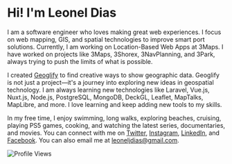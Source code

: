# Hi! I'm Leonel Dias

I am a software engineer who loves making great web experiences. I focus on web mapping, GIS, and spatial technologies to improve smart port solutions. Currently, I am working on Location-Based Web Apps at 3Maps. I have worked on projects like 3Maps, 3Shorex, 3NavPlanning, and 3Park, always trying to push the limits of what is possible.

I created [Geoglify](https://geoglify.com/) to find creative ways to show geographic data. Geoglify is not just a project—it's a journey into exploring new ideas in geospatial technology. I am always learning new technologies like Laravel, Vue.js, Nuxt.js, Node.js, PostgreSQL, MongoDB, DeckGL, Leaflet, MapTalks, MapLibre, and more. I love learning and keep adding new tools to my skills.

In my free time, I enjoy swimming, long walks, exploring beaches, cruising, playing PS5 games, cooking, and watching the latest series, documentaries, and movies. You can connect with me on [Twitter](https://twitter.com/leoneljdias), [Instagram](https://www.instagram.com/leoneljdias/), [LinkedIn](https://www.linkedin.com/in/leoneljdias), and [Facebook](https://www.facebook.com/leoneljdias). You can also email me at [leoneljdias@gmail.com](mailto:leoneljdias@gmail.com).

![Profile Views](https://komarev.com/ghpvc/?username=leoneljdias&color=blue&style=flat-square)
